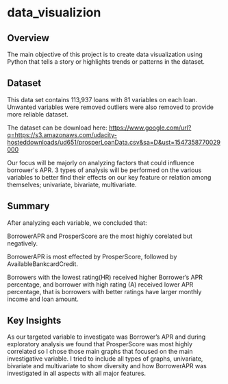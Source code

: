 # data_visualizion

## Overview

The main objective of this project is to create data visualization using Python that tells a story
or highlights trends or patterns in the dataset.

## Dataset

This data set contains 113,937 loans with 81 variables on each loan. Unwanted variables were
removed outliers were also removed to provide more reliable dataset.

The dataset can be download here: https://www.google.com/url?q=https://s3.amazonaws.com/udacity-hosteddownloads/ud651/prosperLoanData.csv&sa=D&ust=1547358770029000

Our focus will be majorly on analyzing factors that could influence borrower's APR.
3 types of analysis will be performed on the various variables to better find their effects on our
key feature or relation among themselves; univariate, bivariate, multivariate.

## Summary
After analyzing each variable, we concluded that:

BorrowerAPR and ProsperScore are the most highly corelated but negatively.

BorrowerAPR is most effected by ProsperScore, followed by AvailableBankcardCredit. 

Borrowers with the lowest rating(HR) received higher Borrower’s APR
percentage, and borrower with high rating (A) received lower APR percentage, that is
borrowers with better ratings have larger monthly income and loan amount.

## Key Insights

As our targeted variable to investigate was Borrower’s APR and during exploratory analysis we
found that ProsperScore was most highly correlated so I chose those main graphs that focused
on the main investigative variable. I tried to include all types of graphs, univariate, bivariate and
multivariate to show diversity and how BorrowerAPR was investigated in all aspects with all
major features. 
